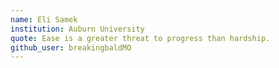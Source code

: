 ```yaml
---
name: Eli Samek
institution: Auburn University
quote: Ease is a greater threat to progress than hardship.
github_user: breakingbaldMO
---
```


